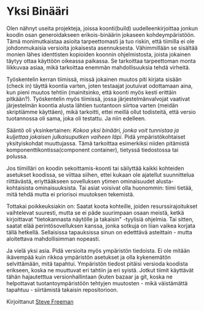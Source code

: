 # Yksi Binääri

Olen nähnyt useita projekteja, joissa koonti(build) uudelleenkirjoittaa jonkun koodin osan generoidakseen erikois-binäärin jokaseen kohdeympäristöön. Tämä monimutkaistaa asioita tarpeettomasti ja tuo riskin, että tiimilla ei ole johdonmukaisia versioita jokaisesta asennuksesta. Vähimmillään se sisältää monien lähes identtisten kopioiden koonnin ohjelmistosta, joista jokainen täytyy ottaa käyttöön oikeassa paikassa. Se tarkoittaa tarpeettoman monta liikkuvaa asiaa, mikä tarkoittaa enemmän mahdollisuuksia tehdä virheitä.

Työskentelin kerran tiimissä, missä jokainen muutos piti kirjata sisään (check in) täyttä koontia varten, joten testaajat joutuivat odottamaan aina, kun pieni muutos tehtiin (mainitsinko, että koonti myös kesti erittäin pitkään?). Työskentelin myös tiimissä, jossa järjestelmänvalvojat vaativat järjestelmän koontia alusta lähtien tuotantoon siirtoa varten (meidän skriptiämme käyttäen), mikä tarkoitti, ettei meillä ollut todisteitä, että versio tuotannossa oli sama, joka oli testattu. Ja niin edelleen.

Sääntö oli yksinkertainen: *Kokoa yksi binääri, jonka voit tunnistaa ja kuljettaa jokaisen julkaisuputken vaiheen läpi.* Pidä ympäristökohtaiset yksityiskohdat muuttujassa. Tämä tarkoittaa esimerkiksi niiden pitämistä komponenttikontissa(component container), tietyssä tiedostossa tai polussa.

Jos tiimilläri on koodin sekoittamis-koonti tai säilyttää kaikki kohteiden asetukset koodissa, se viittaa siihen, ettei kukaan ole ajatellut suunnittelua riittävästä, eriyttääkseen sovelluksen ytimen ominaisuudet alusta-kohtaisista ominaisuuksista. Tai asiat voisivat olla huonommin: tiimi tietää, mitä tehdä mutta ei priorisoi muutoksen tekemistä.

Tottakai poikkeuksiakin on: Saatat koota kohteille, joiden resurssirajoitukset vaihtelevat suuresti, mutta se ei päde suurimpaan osaan meistä, ketkä kirjoittavat "tietokannasta näytölle ja takaisin" -tyylisiä ohjelmia. Tai sitten, saatat elää perintösovelluksen kanssa, jonka sotkuja on liian vaikea korjata tällä hetkellä. Sellaisissa tapauksissa sinun on edetttävä asteittain - mutta aloitettava mahdollisimman nopeasti.

Ja vielä yksi asia. Pidä versioita myös ympäristön tiedoista. Ei ole mitään ikävempää kuin rikkoa ympäristön asetukset ja olla kykenemätön selvittämään, mitä tapahtui. Ympäristön tiedost pitäisi versioda koodista erikseen, koska ne muuttuvat eri tahtiin ja eri syistä. Jotkut tiimit käyttävät tähän hajautetttua versionhallintaan (kuten bazaar ja git, koska ne helpottavat tuotantoympäristöön tehtyjen muutosten -  mikä väistämättä tapahtuu - siirtämistä takaisin repositorioon.

Kirjoittanut [Steve Freeman](http://programmer.97things.oreilly.com/wiki/index.php/Steve_Freeman)